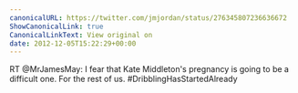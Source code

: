 ```yaml
---
canonicalURL: https://twitter.com/jmjordan/status/276345807236636672
ShowCanonicalLink: true
CanonicalLinkText: View original on
date: 2012-12-05T15:22:29+00:00
---
```

RT @MrJamesMay: I fear that Kate Middleton's pregnancy is going to be a difficult one. For the rest of us. #DribblingHasStartedAlready